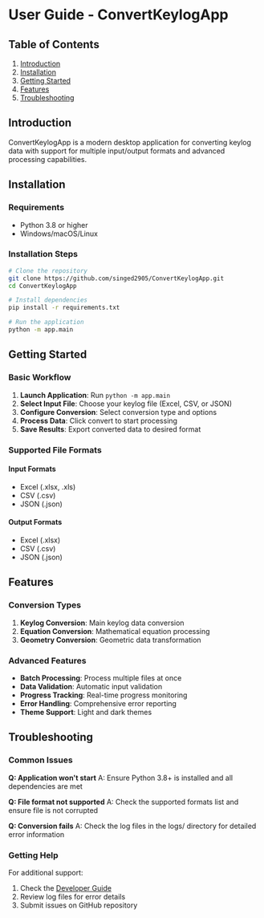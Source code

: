 # User Guide - ConvertKeylogApp

## Table of Contents

1. [Introduction](#introduction)
2. [Installation](#installation)
3. [Getting Started](#getting-started)
4. [Features](#features)
5. [Troubleshooting](#troubleshooting)

## Introduction

ConvertKeylogApp is a modern desktop application for converting keylog data with support for multiple input/output formats and advanced processing capabilities.

## Installation

### Requirements

- Python 3.8 or higher
- Windows/macOS/Linux

### Installation Steps

```bash
# Clone the repository
git clone https://github.com/singed2905/ConvertKeylogApp.git
cd ConvertKeylogApp

# Install dependencies
pip install -r requirements.txt

# Run the application
python -m app.main
```

## Getting Started

### Basic Workflow

1. **Launch Application**: Run `python -m app.main`
2. **Select Input File**: Choose your keylog file (Excel, CSV, or JSON)
3. **Configure Conversion**: Select conversion type and options
4. **Process Data**: Click convert to start processing
5. **Save Results**: Export converted data to desired format

### Supported File Formats

#### Input Formats
- Excel (.xlsx, .xls)
- CSV (.csv)
- JSON (.json)

#### Output Formats
- Excel (.xlsx)
- CSV (.csv)
- JSON (.json)

## Features

### Conversion Types

1. **Keylog Conversion**: Main keylog data conversion
2. **Equation Conversion**: Mathematical equation processing
3. **Geometry Conversion**: Geometric data transformation

### Advanced Features

- **Batch Processing**: Process multiple files at once
- **Data Validation**: Automatic input validation
- **Progress Tracking**: Real-time progress monitoring
- **Error Handling**: Comprehensive error reporting
- **Theme Support**: Light and dark themes

## Troubleshooting

### Common Issues

**Q: Application won't start**
A: Ensure Python 3.8+ is installed and all dependencies are met

**Q: File format not supported**
A: Check the supported formats list and ensure file is not corrupted

**Q: Conversion fails**
A: Check the log files in the logs/ directory for detailed error information

### Getting Help

For additional support:
1. Check the [Developer Guide](developer_guide.md)
2. Review log files for error details
3. Submit issues on GitHub repository
